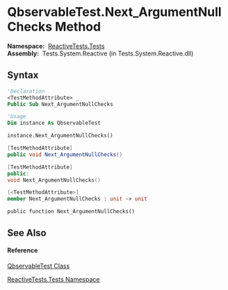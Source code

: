 # QbservableTest.Next\_ArgumentNullChecks Method

**Namespace:**  [ReactiveTests.Tests](ReactiveTests.Tests\ReactiveTests.Tests.md)  
**Assembly:**  Tests.System.Reactive (in Tests.System.Reactive.dll)

## Syntax

```vb
'Declaration
<TestMethodAttribute> _
Public Sub Next_ArgumentNullChecks
```

```vb
'Usage
Dim instance As QbservableTest

instance.Next_ArgumentNullChecks()
```

```csharp
[TestMethodAttribute]
public void Next_ArgumentNullChecks()
```

```c++
[TestMethodAttribute]
public:
void Next_ArgumentNullChecks()
```

```fsharp
[<TestMethodAttribute>]
member Next_ArgumentNullChecks : unit -> unit 
```

```jscript
public function Next_ArgumentNullChecks()
```

## See Also

#### Reference

[QbservableTest Class](QbservableTest\QbservableTest.md)

[ReactiveTests.Tests Namespace](ReactiveTests.Tests\ReactiveTests.Tests.md)




